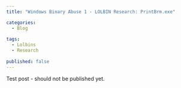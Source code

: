 ```yaml
---
title: "Windows Binary Abuse 1 - LOLBIN Research: PrintBrm.exe" 

categories:
  - Blog
  
tags:
  - Lolbins
  - Research
  
published: false
---
```


Test post - should not be published yet.
